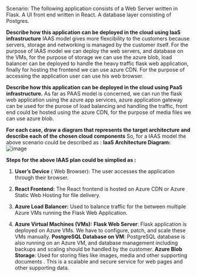 
Scenario: The following application consists of a Web Server written in Flask. A UI front end written in React. A database layer consisting of Postgres.

**Describe how this application can be deployed in the cloud using IaaS infrastructure**
IAAS model gives more flexcibility to the customers because servers, storage and networking is managed by the customer itself.
For the purpose of IAAS model we can deploy the web servers, and database on the VMs, for the purpose of storage we can use the azure blob, load balancer can be deployed to handle the heavy traffic flask web application, finally for hosting the frontend we can use azure CDN.
For the purpose of accessing the application user can use his web browser.

**Describe how this application can be deployed in the cloud using PaaS infrastructure.**
As far as PAAS model is concerned, we can run the flask web application using the azure app services, azure application gateway can be used for the purose of load balancing and handling the traffic, front end could be hosted using the azure CDN, for the purpose of media files we can use azure blob.


**For each case, draw a diagram that represents the target architecture and describe each of the chosen cloud components**
So, for a IAAS model the above scenario could be described as :
**IaaS Architecture Diagram:**
![image](https://github.com/user-attachments/assets/3d0bd365-4fcf-4e87-a7c2-c3c232a84605)


**Steps for the above IAAS plan could be simplied as :**
1. **User’s Device** ( Web Browser):
    The user accesses the application through their browser.

2. **React Frontend:**
    The React frontend is hosted on Azure CDN or Azure Static Web Hosting for file delivery.

3. **Azure Load Balancer:**
    Used to balance traffic for the between multiple Azure VMs running the Flask Web Application.

4. **Azure Virtual Machines (VMs):**
    **Flask Web Server**: Flask application is deployed on Azure VMs. We have to configure, patch, and scale these VMs manually.
    **PostgreSQL Database on VM**: PostgreSQL database is also running on an Azure VM, and database management including backups and scaling should be handled by the customer.
    **Azure Blob Storage**: Used for storing  files like images, media and other supporting documents . This is a scalable and secure service for web pages and other supporting data.


   



